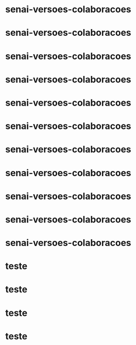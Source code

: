 # senai-versoes-colaboracoes
# senai-versoes-colaboracoes
# senai-versoes-colaboracoes
# senai-versoes-colaboracoes
# senai-versoes-colaboracoes
# senai-versoes-colaboracoes
# senai-versoes-colaboracoes
# senai-versoes-colaboracoes
# senai-versoes-colaboracoes
# senai-versoes-colaboracoes
# senai-versoes-colaboracoes
# teste
# teste
# teste
# teste
